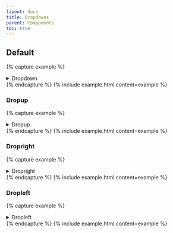 ```yaml
---
layout: docs
title: Dropdowns
parent: Components
toc: true
---
```


## Default

{% capture example %}
<details class="dropdown">
  <summary aria-haspopup="true">
    <a class="btn">Dropdown</a>
  </summary>
  <ul>
    <li><a href="#">First element</a></li>
    <li><a href="#">Second element</a></li>
    <li><a href="#">Third element</a></li>
  </ul>
</details>
{% endcapture %}
{% include example.html content=example %}

### Dropup
{% capture example %}
<details class="dropup">
  <summary aria-haspopup="true">
    <a class="btn">Dropup</a>
  </summary>
  <ul>
    <li><a href="#">First element</a></li>
    <li><a href="#">Second element</a></li>
    <li><a href="#">Third element</a></li>
  </ul>
</details>
{% endcapture %}
{% include example.html content=example %}

### Dropright

{% capture example %}
<details class="dropright">
  <summary aria-haspopup="true">
    <a class="btn">Dropright</a>
  </summary>
  <ul>
    <li><a href="#">First element</a></li>
    <li><a href="#">Second element</a></li>
    <li><a href="#">Third element</a></li>
  </ul>
</details>
{% endcapture %}
{% include example.html content=example %}

### Dropleft

{% capture example %}
<details class="dropleft">
  <summary aria-haspopup="true">
    <a class="btn">Dropleft</a>
  </summary>
  <ul>
    <li><a href="#">First element</a></li>
    <li><a href="#">Second element</a></li>
    <li><a href="#">Third element</a></li>
  </ul>
</details>
{% endcapture %}
{% include example.html content=example %}

